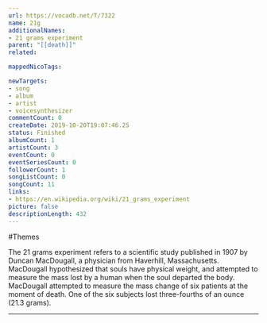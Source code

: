```yaml
---
url: https://vocadb.net/T/7322
name: 21g
additionalNames: 
- 21 grams experiment
parent: "[[death]]"
related:

mappedNicoTags:

newTargets:
- song
- album
- artist
- voicesynthesizer
commentCount: 0
createDate: 2019-10-20T19:07:46.25
status: Finished
albumCount: 1
artistCount: 3
eventCount: 0
eventSeriesCount: 0
followerCount: 1
songListCount: 0
songCount: 11
links: 
- https://en.wikipedia.org/wiki/21_grams_experiment
picture: false
descriptionLength: 432
---
```


#Themes

The 21 grams experiment refers to a scientific study published in 1907 by Duncan MacDougall, a physician from Haverhill, Massachusetts. MacDougall hypothesized that souls have physical weight, and attempted to measure the mass lost by a human when the soul departed the body. MacDougall attempted to measure the mass change of six patients at the moment of death. One of the six subjects lost three-fourths of an ounce (21.3 grams).

---

